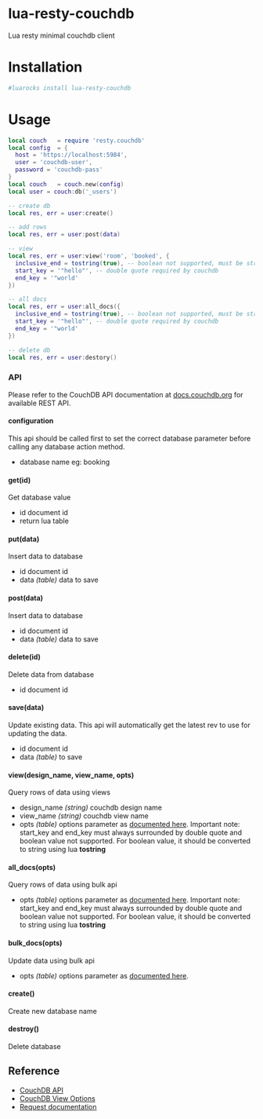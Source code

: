# lua-resty-couchdb 

Lua resty minimal couchdb client

# Installation 

```bash
#luarocks install lua-resty-couchdb
```

# Usage 
```lua
local couch   = require 'resty.couchdb'
local config  = {
  host = 'https://localhost:5984',
  user = 'couchdb-user',
  password = 'couchdb-pass'
}
local couch   = couch.new(config)
local user = couch:db('_users')

-- create db
local res, err = user:create()

-- add rows
local res, err = user:post(data)

-- view
local res, err = user:view('room', 'booked', {
  inclusive_end = tostring(true), -- boolean not supported, must be string
  start_key = '"hello"', -- double quote required by couchdb
  end_key = '"world'
})

-- all docs
local res, err = user:all_docs({
  inclusive_end = tostring(true), -- boolean not supported, must be string
  start_key = '"hello"', -- double quote required by couchdb
  end_key = '"world'
})

-- delete db
local res, err = user:destory()


```

### API
Please refer to the CouchDB API documentation at [docs.couchdb.org](http://docs.couchdb.org/en/stable/http-api.html) for available
REST API.

#### configuration
This api should be called first to set the correct database parameter
before calling any database action method.

- database name eg: booking

#### get(id)
Get database value
- id document id
- return lua table

#### put(data)
Insert data to database
- id document id
- data *(table)* data to save

#### post(data)
Insert data to database
- id document id
- data *(table)* data to save


#### delete(id)
Delete data from database
- id document id

#### save(data)
Update existing data. This api will automatically get the latest rev to use for updating the data.
- id document id
- data *(table)* to save


#### view(design_name, view_name, opts)
Query rows of data using views
- design_name *(string)* couchdb design name
- view_name *(string)* couchdb view name
- opts *(table)* options parameter as [documented here](http://docs.couchdb.org/en/stable/api/ddoc/views.html).
  Important note: start\_key and end\_key must always surrounded by double quote and boolean value not supported.
  For boolean value, it should be converted to string using lua **tostring**

#### all_docs(opts)
Query rows of data using bulk api
- opts *(table)* options parameter as [documented here](http://docs.couchdb.org/en/stable/api/database/bulk-api.html).
  Important note: start\_key and end\_key must always surrounded by double quote and boolean value not supported.
  For boolean value, it should be converted to string using lua **tostring**

#### bulk_docs(opts)
Update data using bulk api
- opts *(table)* options parameter as [documented here](http://docs.couchdb.org/en/stable/api/database/bulk-api.html).


#### create()
Create new database name

#### destroy()
Delete database


## Reference
- [CouchDB API](http://docs.couchdb.org/en/stable/http-api.html)
- [CouchDB View Options](http://docs.couchdb.org/en/stable/api/ddoc/views.html)
- [Request documentation](https://github.com/request/request)
